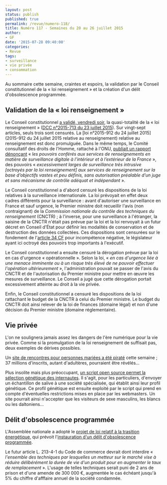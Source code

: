 ```yaml
---
layout: post
status: publish
published: true
permalink: /revue/numero-118/
title: Numéro 117 - Semaines du 20 au 26 juillet 2015
author:
- GF
date: '2015-07-28 09:40:00'
categories:
- Revue
tags:
- surveillance
- vie privée
- consommation
---
```


Au sommaire cette semaine, craintes et espoirs, la validation par le Conseil constitutionnel de la « loi renseignement » et la création d'un délit d'obsolescence programmée.

## Validation de la « loi renseignement »

Le Conseil constitutionnel [a validé, vendredi soir](http://www.nextinpact.com/news/95936-le-conseil-constitutionnel-valide-quasi-totalite-loi-renseignement.htm), la quasi-totalité de la « loi renseignement » ([DCC n°2015-713 du 23 juillet 2015](http://www.conseil-constitutionnel.fr/conseil-constitutionnel/francais/les-decisions/acces-par-date/decisions-depuis-1959/2015/2015-713-dc/decision-n-2015-713-dc-du-23-juillet-2015.144138.html)). Sur vingt-sept articles, seuls trois sont censurés. La [loi n°2015-912 du 24 juillet 2015](2015-912 du 24 juillet 2015 relative au renseignement) relative au renseignement est donc promulguée. Dans le même temps, le Comité consultatif des droits de l'Homme, rattaché à l'ONU, [publiait un rapport dénonçant](http://www.nextinpact.com/news/95920-l-onu-preoccupee-par-loi-sur-renseignement-et-celle-sur-terrorisme.htm) « _les pouvoirs conférés aux services de renseignements en matière de surveillance digitale à l’intérieur et à l’extérieur de la France_ », des pouvoirs « _excessivement larges de surveillance très intrusive [octroyés par la loi renseignement] aux services de renseignement sur la base d’objectifs vastes et peu définis, sans autorisation préalable d’un juge et sans mécanisme de contrôle adéquat et indépendant_ ».

Le Conseil constitutionnel a d'abord censuré les dispositions de la loi relatives à la surveillance internationale. La loi prévoyait en effet deux cadres différents pour la surveillance : avant d'autoriser une surveillance en France et sauf urgence, le Premier ministre doit recueillir l'avis (non contraignant) de la _Commission nationale du contrôle des techniques du renseignement_ (CNCTR) ; à l'inverse, pour une surveillance à l'étranger, la saisine de la CNCTR n'était pas prévue par la loi et la loi renvoyait à un futur décret en Conseil d'État pour définir les modalités de conservation et de destruction des données collectées. Ces dispositions sont censurées sur le fondement de l'[article 34 CF](http://www.legifrance.gouv.fr/affichTexteArticle.do?idArticle=LEGIARTI000019241018&cidTexte=LEGITEXT000006071194) pour incompétence négative, le législateur ayant ici octroyé des pouvoirs trop importants à l'exécutif.

Le Conseil constitutionnel a ensuite censuré la dérogation prévue par la loi en cas d'urgence « opérationnelle ». Selon la loi, « _en cas d'urgence liée à une menace imminente ou à un risque très élevé de ne pouvoir effectuer l'opération ultérieurement_ », l'administration pouvait se passer de l'avis du CNCTR et de l'autorisation du Premier ministre pour mettre en œuvre les mesures de surveillance. Le Conseil a jugé que cette dérogation portait excessivement atteinte au droit à la vie privée.

Enfin, le Conseil constitutionnel a censuré les dispositions de la loi rattachant le budget de la CNCTR à celui du Premier ministre. Le budget du CNCTR doit ainsi relever de la loi de finances (domaine légal) et non d'une décision du Premier ministre (domaine réglementaire).

## Vie privée

L'on ne soulignera jamais assez les dangers de l'ère numérique pour la vie privée. Comme si la promulgation de la loi renseignement de suffisait pas, deux exemples de dérives possibles.

Un [site de rencontres pour personnes mariées a été piraté](http://www.numerama.com/magazine/33724-un-site-de-liaisons-adulteres-pirate-37-millions-d-infideles-concernes.html) cette semaine ; 37 millions d'inscrits, autant d'adultères, pourraient être révélés...

Plus insolite mais plus préoccupant, [un script open source permet la sélection génétique des internautes](http://www.numerama.com/magazine/33762-un-script-open-source-pour-favoriser-le-racisme-et-l-eugenisme.html). Il s'agit, pour les particuliers, d'envoyer un échantillon de salive à une société spécialisée, qui établit ainsi leur profil génétique. Ce profil génétique est ensuite exploité par le script qui prend en compte d'éventuelles restrictions mises en place par les webmasters. Un site pourrait ainsi n'accepter que les visiteurs de sexe masculins, les blancs ou les daltoniens...

## Délit d'obsolescence programmée

L'Assemblée nationale a adopté le [projet de loi relatif à la trasition énergétique](http://www.assemblee-nationale.fr/14/dossiers/transition_energetique_croissance_verte.asp), qui prévoit l'[instauration d'un délit d'obsolescence programmée](http://www.nextinpact.com/news/95950-linstauration-dun-delit-dobsolescence-programmee-coup-depee-dans-eau.htm).

Le futur article L. 213-4-1 du Code de commerce devrait dont interdire « _l'ensemble des techniques par lesquelles un metteur sur le marché vise à réduire délibérément la durée de vie d'un produit pour en augmenter le taux de remplacement_ ». L'usage de telles techniques serait puni de 2 ans de prison et d'une amende de 300 000 €, augmentée le cas échéant jusqu'à 5% du chiffre d'afffaire annuel de la société condamnée.















